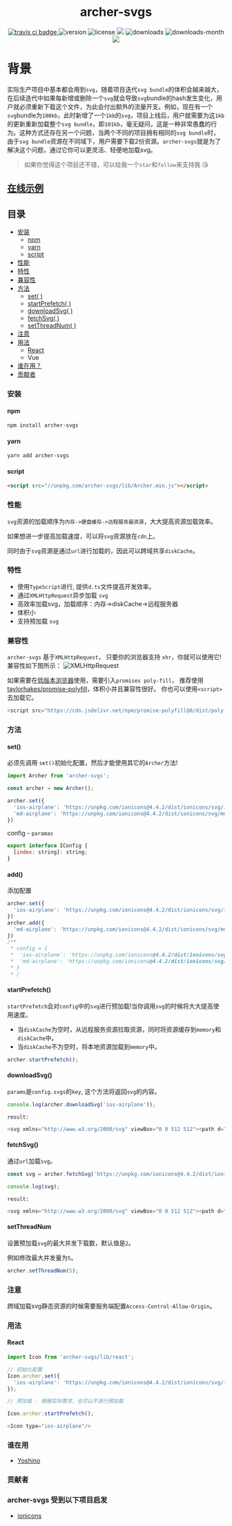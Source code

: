 <h1 align='center'>archer-svgs</h1>
<p align='center'>
  <a href="https://travis-ci.com/ShanaMaid/archer-svgs/">
    <img src="https://travis-ci.com/ShanaMaid/archer-svgs.svg" alt="travis ci badge">
  </a>
  <img src='https://img.shields.io/npm/v/archer-svgs.svg?style=flat-square' alt="version">
  <img src='https://img.shields.io/npm/l/archer-svgs.svg' alt="license">
  <img src='http://img.badgesize.io/https://unpkg.com/archer-svgs/lib/Archer.js?compression=gzip&label=gzip%20size:%20&style=flat-square'>
  <img src='https://img.shields.io/npm/dt/archer-svgs.svg?style=flat-square' alt="downloads">
  <img src='https://img.shields.io/npm/dm/archer-svgs.svg?style=flat-square' alt="downloads-month">
  <a href='https://blog.shanamaid.top/archer-svgs/'><img src='https://img.shields.io/badge/website%20-archer-51b26d.svg'/></a>
</p>

# 背景
 实际生产项目中基本都会用到`svg`，随着项目迭代`svg bundle`的体积会越来越大，在后续迭代中如果每新增或删除一个`svg`就会导致`svg`bundle的hash发生变化，用户就必须重新下载这个文件，为此会付出额外的流量开支。例如，现在有一个`svg`bundle为`100kb`，此时新增了一个`1kb`的`svg`，项目上线后，用户就需要为这`1kb`的更新重新加载整个`svg bundle`，即`101kb`，毫无疑问，这是一种非常愚蠢的行为。这种方式还存在另一个问题，当两个不同的项目拥有相同的`svg bundle`时，由于`svg bundle`资源在不同域下，用户需要下载2份资源。`archer-svgs`就是为了解决这个问题，通过它你可以更灵活、轻便地加载svg。

> 如果你觉得这个项目还不错，可以给我一个`star`和`follow`来支持我 😘

## [在线示例](https://shanamaid.github.io/archer-svgs/)
## 目录
* [安装](#安装)
  * [npm](#npm)
  * [yarn](#yarn)
  * [script](#script)
* [性能](#性能)
* [特性](#特性)
* [兼容性](#兼容性)
* [方法](#方法)
  * [set( )](#set)
  * [startPrefetch( )](#startprefetch)
  * [downloadSvg( )](#downloadsvg)
  * [fetchSvg( )](#fetchsvg)
  * [setThreadNum( )](#setthreadnum)
* [注意](#注意)
* [用法](#用法)
  * [React](#react)
  * Vue
* [谁在用？](#谁在用)
* [贡献者](#贡献者)


### 安装
#### npm
```bash
npm install archer-svgs
```
#### yarn
```bash
yarn add archer-svgs
```

#### script
```html
<script src="//unpkg.com/archer-svgs/lib/Archer.min.js"></script>
```

### 性能
`svg`资源的加载顺序为`内存->硬盘缓存->远程服务器资源`，大大提高资源加载效率。

如果想进一步提高加载速度，可以将`svg`资源放在`cdn`上。

同时由于`svg`资源是通过`url`进行加载的，因此可以跨域共享`diskCache`。

### 特性
- 使用`TypeScript`进行, 提供`d.ts`文件提高开发效率。
- 通过`XMLHttpRequest`异步加载 `svg`
- 高效率加载svg，加载顺序：内存->diskCache->远程服务器
- 体积小
- 支持预加载 `svg`

### 兼容性
`archer-svgs` 基于`XMLHttpRequest`， 只要你的浏览器支持 `xhr`，你就可以使用它!兼容性如下图所示：
![XMLHttpRequest](./demo/static/xhr.png)

如果需要在[低版本浏览器](http://caniuse.com/#feat=promises)使用，需要引入`promises poly-fill`，
推荐使用[taylorhakes/promise-polyfill](https://github.com/taylorhakes/promise-polyfill)，体积小并且兼容性很好。
你也可以使用`<script>`去加载它。

```js
<script src="https://cdn.jsdelivr.net/npm/promise-polyfill@8/dist/polyfill.min.js"></script>
```


### 方法
#### set()
必须先调用 `set()`初始化配置，然后才能使用其它的`Archer`方法!
```js
import Archer from 'archer-svgs';

const archer = new Archer();

archer.set({
  'ios-airplane': 'https://unpkg.com/ionicons@4.4.2/dist/ionicons/svg/ios-airplane.svg',
  'md-airplane': 'https://unpkg.com/ionicons@4.4.2/dist/ionicons/svg/md-airplane.svg',
})
```
config - `paramas`
```js
export interface IConfig {
  [index: string]: string;
}

```

#### add()
添加配置
```jsx
archer.set({
  'ios-airplane': 'https://unpkg.com/ionicons@4.4.2/dist/ionicons/svg/ios-airplane.svg',
})
archer.add({
  'md-airplane': 'https://unpkg.com/ionicons@4.4.2/dist/ionicons/svg/md-airplane.svg',
})
/**
 * config = {
 *  'ios-airplane': 'https://unpkg.com/ionicons@4.4.2/dist/ionicons/svg/ios-airplane.svg',
 *  'md-airplane': 'https://unpkg.com/ionicons@4.4.2/dist/ionicons/svg/md-airplane.svg',
 * }
 * /
```
#### startPrefetch()
`startPrefetch`会对`config`中的`svg`进行预加载!当你调用`svg`的时候将大大提高使用速度。

- 当`diskCache`为空时，从远程服务资源拉取资源，同时将资源缓存到`memory`和`diskCache`中。
- 当`diskCache`不为空时，将本地资源加载到`memory`中。

```js
archer.startPrefetch();
```

#### downloadSvg()
`params`是`config.svgs`的`key`, 这个方法将返回`svg`的内容。
```js
console.log(archer.downloadSvg('ios-airplane'));
```
`result:`
```js
<svg xmlns="http://www.w3.org/2000/svg" viewBox="0 0 512 512"><path d="M407.7 224c-3.4 0-14.8.1-18 .3l-64.9 1.7c-.7 0-1.4-.3-1.7-.9L225.8 79.4c-2.9-4.6-8.1-7.4-13.5-7.4h-23.7c-5.6 0-7.5 5.6-5.5 10.8l50.1 142.8c.5 1.3-.4 2.7-1.8 2.7L109 230.1c-2.6.1-5-1.1-6.6-3.1l-37-45c-3-3.9-7.7-6.1-12.6-6.1H36c-2.8 0-4.7 2.7-3.8 5.3l19.9 68.7c1.5 3.8 1.5 8.1 0 11.9l-19.9 68.7c-.9 2.6 1 5.3 3.8 5.3h16.7c4.9 0 9.6-2.3 12.6-6.1L103 284c1.6-2 4.1-3.2 6.6-3.1l121.7 2.7c1.4.1 2.3 1.4 1.8 2.7L183 429.2c-2 5.2-.1 10.8 5.5 10.8h23.7c5.5 0 10.6-2.8 13.5-7.4L323.1 287c.4-.6 1-.9 1.7-.9l64.9 1.7c3.3.2 14.6.3 18 .3 44.3 0 72.3-14.3 72.3-32S452.1 224 407.7 224z"/></svg>
```

#### fetchSvg()
通过`url`加载`svg`。
```js
const svg = archer.fetchSvg('https://unpkg.com/ionicons@4.4.2/dist/ionicons/svg/ios-airplane.svg')

console.log(svg);
```
`result:`
```js
<svg xmlns="http://www.w3.org/2000/svg" viewBox="0 0 512 512"><path d="M407.7 224c-3.4 0-14.8.1-18 .3l-64.9 1.7c-.7 0-1.4-.3-1.7-.9L225.8 79.4c-2.9-4.6-8.1-7.4-13.5-7.4h-23.7c-5.6 0-7.5 5.6-5.5 10.8l50.1 142.8c.5 1.3-.4 2.7-1.8 2.7L109 230.1c-2.6.1-5-1.1-6.6-3.1l-37-45c-3-3.9-7.7-6.1-12.6-6.1H36c-2.8 0-4.7 2.7-3.8 5.3l19.9 68.7c1.5 3.8 1.5 8.1 0 11.9l-19.9 68.7c-.9 2.6 1 5.3 3.8 5.3h16.7c4.9 0 9.6-2.3 12.6-6.1L103 284c1.6-2 4.1-3.2 6.6-3.1l121.7 2.7c1.4.1 2.3 1.4 1.8 2.7L183 429.2c-2 5.2-.1 10.8 5.5 10.8h23.7c5.5 0 10.6-2.8 13.5-7.4L323.1 287c.4-.6 1-.9 1.7-.9l64.9 1.7c3.3.2 14.6.3 18 .3 44.3 0 72.3-14.3 72.3-32S452.1 224 407.7 224z"/></svg>
```
#### setThreadNum
设置预加载`svg`的最大并发下载数，默认值是`2`。

例如修改最大并发量为`5`。
```js
archer.setThreadNum(5);
```

### 注意
跨域加载svg静态资源的时候需要服务端配置`Access-Control-Allow-Origin`。

### 用法
#### React
```js
import Icon from 'archer-svgs/lib/react';

// 初始化配置
Icon.archer.set({
  'ios-airplane': 'https://unpkg.com/ionicons@4.4.2/dist/ionicons/svg/ios-airplane.svg',
});

// 预加载 - 根据实际需求，也可以不进行预加载

Icon.archer.startPrefetch();

<Icon type="ios-airplane"/>
```
### 谁在用
- [Yoshino](https://github.com/Yoshino-UI/Yoshino)

### 贡献者

### archer-svgs 受到以下项目启发
- [ionicons](https://github.com/ionic-team/ionicons)
